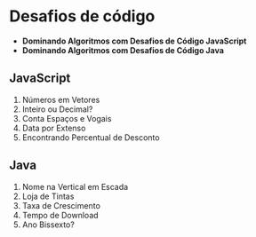 # Desafios de código

- **Dominando Algoritmos com Desafios de Código JavaScript**
- **Dominando Algoritmos com Desafios de Código Java**
## JavaScript

1. Números em Vetores
2. Inteiro ou Decimal?
3. Conta Espaços e Vogais
4. Data por Extenso
5. Encontrando Percentual de Desconto
## Java

1. Nome na Vertical em Escada
2. Loja de Tintas
3. Taxa de Crescimento
4. Tempo de Download
5. Ano Bissexto?